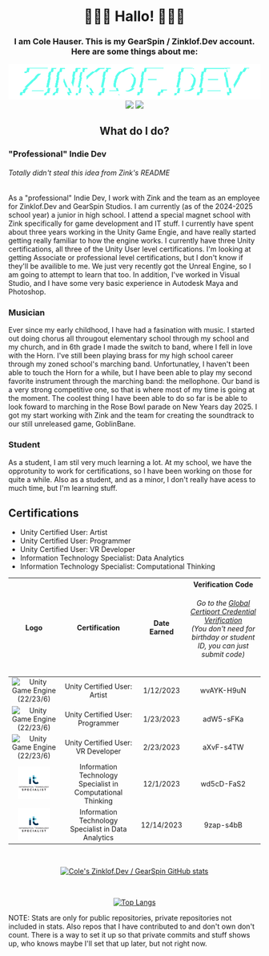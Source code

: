 <!---
HauserCGearSpin/HauserCGearSpin is a ✨ special ✨ repository because its `README.md` (this file) appears on your GitHub profile.
You can click the Preview link to take a look at your changes.

fixed alignment - zink

  - 👋 Hi, I’m @HauserCGearSpin aka Cole Hauser aka Piggo151
  - 👀 I’m interested in Unity, Music, and Computer Science and IT in general.
  - 🌱 I’m currently learning python, Unity, C#, and JS.
  - 💞️ I’m looking to collaborate on nothing right now, but you're welcome to contact me.
  - 📫 How to reach me: hauserc.gearspin@gmail.com or coleht151@gmail.com
  - 😄 Pronouns: He/Him</p>
  - ⚡ Fun fact: I'm currently a junior in High School working on building a portfolio and earning certifications!
--->

<h1 align="center">
  🌈🌸🐬 Hallo! 🐬🌸🌈
</h1>

<h3 align="center">I am Cole Hauser. This is my GearSpin / Zinklof.Dev account. Here are some things about me:</h3>

<p align="center">
  <img src="https://github.com/HauserCGearSpin/HauserCGearSpin/blob/main/Assets/ZDEV%20PNGs/1000x135_FullLogo_T.png"/> <!-- Zinklof.Dev Logo -->
  <img src="https://static.wixstatic.com/media/1bf8c6_01059526d44a402db263a996a2f0ad62~mv2.png/v1/fill/w_54,h_54,al_c,q_85,usm_0.66_1.00_0.01,enc_auto/1bf8c6_01059526d44a402db263a996a2f0ad62~mv2.png"/> <img src="https://static.wixstatic.com/media/080afc_34853ff4a530473d81442492866d2b33~mv2.png/v1/fill/w_191,h_64,al_c,q_85,usm_0.66_1.00_0.01,enc_auto/080afc_34853ff4a530473d81442492866d2b33~mv2.png"/>
</p>

<h2 align="center">
  What do I do?
</h2>

<h3>
  "Professional" Indie Dev
</h3>
<h6>
  Totally didn't steal this idea from Zink's README
</h6>

<p>
  As a "professional" Indie Dev, I work with Zink and the team as an employee for Zinklof.Dev and GearSpin Studios. I am currently (as of the 2024-2025 school year) a junior in high school. I attend a special magnet school with Zink specifically for game development and IT stuff. I currently have spent about three years working in the Unity Game Engie, and have really started getting really familiar to how the engine works. I currently have three Unity certifications, all three of the Unity User level certifications. I'm looking at getting Associate or professional level certifications, but I don't know if they'll be availible to me. We just very recently got the Unreal Engine, so I am going to attempt to learn that too. In addition, I've worked in Visual Studio, and I have some very basic experience in Autodesk Maya and Photoshop.
</p>

<h3>
  Musician
</h3>

<p>
  Ever since my early childhood, I have had a fasination with music. I started out doing chorus all througout elementary school through my school and my church, and in 6th grade I made the switch to band, where I fell in love with the Horn. I've still been playing brass for my high school career through my zoned school's marching band. Unfortunatley, I haven't been able to touch the Horn for a while, but I have been able to play my second favorite instrument through the marching band: the mellophone. Our band is a very strong competitive one, so that is where most of my time is going at the moment. The coolest thing I have been able to do so far is be able to look foward to marching in the Rose Bowl parade on New Years day 2025. I got my start working with Zink and the team for creating the soundtrack to our still unreleased game, GoblinBane.
</p>

<h3>
  Student
</h3>
<p>
  As a student, I am stil very much learning a lot. At my school, we have the opprotunity to work for certifications, so I have been working on those for quite a while. Also as a student, and as a minor, I don't really have acess to much time, but I'm learning stuff.
</p>

<h2>
Certifications
</h2>

<ul>
  <li>
    Unity Certified User: Artist
  </li>
  
  <li>
    Unity Certified User: Programmer
  </li>
  
  <li>
    Unity Certified User: VR Developer
  </li>
  
  <li>
    Information Technology Specialist: Data Analytics
  </li>
  
  <li>
    Information Technology Specialist: Computational Thinking
  </li>
    
</ul>



| Logo | Certification | Date Earned | Verification Code <br><h6> Go to the <a href="https://verify.certiport.com">Global Certiport Credential Verification</a><br>(You don't need for birthday or student ID, you can just submit code)</h6>|
|:---:|:---:|:---:|:---:|
|<img src="https://img.icons8.com/?size=64&id=39848&format=png&color=000000" title="Unity Game Engine (22/23/6)"/> | Unity Certified User: Artist |	1/12/2023 | wvAYK-H9uN |
|<img src="https://img.icons8.com/?size=64&id=39848&format=png&color=000000" title="Unity Game Engine (22/23/6)"/> | Unity Certified User: Programmer | 1/23/2023 | adW5-sFKa |
|<img src="https://img.icons8.com/?size=64&id=39848&format=png&color=000000" title="Unity Game Engine (22/23/6)"/> |Unity Certified User: VR Developer | 2/23/2023 | aXvF-s4TW |
|<img src="https://github.com/HauserCGearSpin/HauserCGearSpin/blob/main/Assets/ZDEV%20PNGs/IT-Logo.png"> |Information Technology Specialist in Computational Thinking |	12/1/2023 | wd5cD-FaS2 |
|<img src="https://github.com/HauserCGearSpin/HauserCGearSpin/blob/main/Assets/ZDEV%20PNGs/IT-Logo.png" title="IT Specalist"> |Information Technology Specialist in Data Analytics | 12/14/2023 | 9zap-s4bB |

<div align="center">
  <br>
  
   [![Cole's Zinklof.Dev / GearSpin GitHub stats](https://github-readme-stats-cole-hausers-projects.vercel.app/api?username=HauserCGearSpin&show_icons=true&theme=cobalt)](https://github.com/anuraghazra/github-readme-stats)
   
   <br>
   
   [![Top Langs](https://github-readme-stats-cole-hausers-projects.vercel.app/api/top-langs/?username=HauserCGearSpin&langs_count=6&layout=compact)](https://github.com/anuraghazra/github-readme-stats)
  </div>


<p>
   NOTE: Stats are only for public repositories, private repositories not included in stats. Also repos that I have contributed to and don't own don't count. There is a way to set it up so that private commits and stuff shows up, who knows maybe I'll set that up later, but not right now.
</p>
</p>
